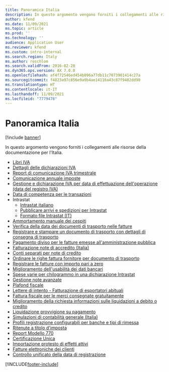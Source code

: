 ```yaml
---
title: Panoramica Italia
description: In questo argomento vengono forniti i collegamenti alle risorse della documentazione Microsoft Dynamics 365 Finance per l'Italia.
author: kfend
ms.date: 11/09/2021
ms.topic: article
ms.prod: ''
ms.technology: ''
audience: Application User
ms.reviewer: kfend
ms.custom: intro-internal
ms.search.region: Italy
ms.author: roschlom
ms.search.validFrom: 2016-02-28
ms.dyn365.ops.version: AX 7.0.0
ms.openlocfilehash: af4f72546ed454b096a77db11c7073901414c27a
ms.sourcegitcommit: f4823a97c856e9a9b4ae14116a43c87f9482dd90
ms.translationtype: HT
ms.contentlocale: it-IT
ms.lasthandoff: 11/09/2021
ms.locfileid: "7779478"
---
```

# <a name="italy-overview"></a>Panoramica Italia

[!include [banner](../includes/banner.md)]

In questo argomento vengono forniti i collegamenti alle risorse della documentazione per l'Italia. 

- [Libri IVA](emea-ita-fiscal-books.md)
- [Dettagli delle dichiarazioni IVA](emea-ita-vat-statements-details.md)
- [Report di comunicazione IVA trimestrale](emea-ita-quarterly-vat-communication.md)
- [Comunicazione annuale imposte](emea-ita-yearly-tax-communication.md)
- [Gestione e dichiarazione IVA per data di effettuazione dell'operazione (data del registro IVA)](emea-ita-vat-management.md)
- [Data di competenza per le transazioni](emea-ita-competence-date.md)
- Intrastat
  - [Intrastat italiano](emea-ita-intrastat.md)
  - [Pubblicare arrivi e spedizioni per Intrastat](emea-ita-post-arrivals-and-dispatches-for-intrastat.md)
  - [Formato file Intrastat (IT)](/dynamics/s-e/365business/dynamices365finance_itintrastatfile)
- [Ammortamento manuale dei cespiti](emea-ita-depreciation-of-fixed-assets.md)
- [Verifica della data dei documenti di trasporto nelle fatture](emea-ita-packing-slip-date-verification-on-invoice.md)
- [Registrare e stampare un documento di trasporto con dettagli di consegna di trasporto](emea-ita-packing-slip.md)
- [Pagamento diviso per le fatture emesse all'amministrazione pubblica](emea-ita-split-payment-invoices-issued-public-administration.md)
- [Fatturazione note di accredito (Italia)](emea-ita-credit-invoicing.md)
- [Conti separati per note di credito](emea-ita-exil-separate-account-credit.md)
- [Ordinare le righe fattura fornitore per documento di trasporto](emea-ita-exil-invoicing-packing-slips.md)
- [Registrare le fatture con importo pari a zero](emea-ita-exil-zero-invoice-posting.md)
- [Miglioramento dell'usabilità dei dati bancari](emea-ita-exil-bank-accounts-setup.md)
- [Spese varie per chilogrammo in una dichiarazione Intrastat](emea-ita-exil-misc-charges-intrastat.md)
- [Gestione note avanzate](emea-ita-exil-structured-notes.md)
- [Plafond fiscale](emea-ita-exil-tax-plafond.md)
- [Lettere di intento - Fatturazione di esportatori abituali](emea-ita-exil-intent-letter.md)
- [Fattura fiscale per le merci consegnate gratuitamente](emea-ita-exil-goods-for-free.md)
- [Miglioramento della richiesta informazioni sulle liquidazioni a debito o credito](emea-ita-exil-improved-inquiry-settlement.md)
- [Liquidazione provvigione su pagamento](emea-ita-exil-commission-settlement.md)
- [Simulazioni di contabilità generale (Italia)](emea-ita-exil-general-ledger-simulations.md)
- [Profili registrazione configurabili per banche e tipi di rimessa](emea-ita-exil-bank-remittance.md)
- [Ritenute a titolo d'imposta](emea-ita-withholding-tax.md)
- [Report Modello 770](emea-ita-modello770.md)
- [Certificazione Unica](emea-ita-exil-unique-certification.md)
- [Importazione protesto di effetti attivi](emea-ita-exil-protest-boe.md)
- [Fatture elettroniche dei clienti](emea-ita-e-invoices.md)
- [Controllo unificato della data di registrazione](emea-ita-post-date-control.md)



[!INCLUDE[footer-include](../../includes/footer-banner.md)]

